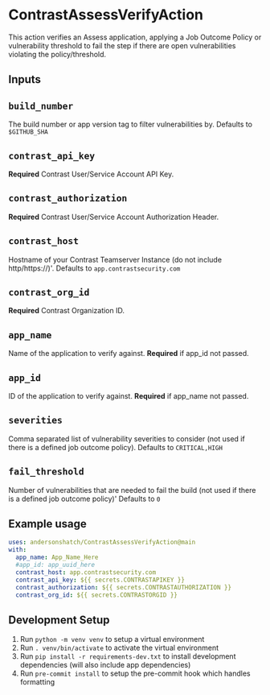 # ContrastAssessVerifyAction

This action verifies an Assess application, applying a Job Outcome Policy or vulnerability threshold to fail the step if there are open vulnerabilities violating the policy/threshold.

## Inputs

## `build_number`

The build number or app version tag to filter vulnerabilities by.
Defaults to `$GITHUB_SHA`

## `contrast_api_key`

**Required** Contrast User/Service Account API Key.

## `contrast_authorization`

**Required** Contrast User/Service Account Authorization Header.

## `contrast_host`

Hostname of your Contrast Teamserver Instance (do not include http/https://)'.
Defaults to `app.contrastsecurity.com`

## `contrast_org_id`

**Required** Contrast Organization ID.

## `app_name`

Name of the application to verify against. **Required** if app_id not passed.

## `app_id`

ID of the application to verify against. **Required** if app_name not passed.

## `severities`

Comma separated list of vulnerability severities to consider (not used if there is a defined job outcome policy).
Defaults to `CRITICAL,HIGH`

## `fail_threshold`

Number of vulnerabilities that are needed to fail the build (not used if there is a defined job outcome policy)'
Defaults to `0`


## Example usage

```yaml
uses: andersonshatch/ContrastAssessVerifyAction@main
with:
  app_name: App_Name_Here
  #app_id: app_uuid_here
  contrast_host: app.contrastsecurity.com
  contrast_api_key: ${{ secrets.CONTRASTAPIKEY }}
  contrast_authorization: ${{ secrets.CONTRASTAUTHORIZATION }}
  contrast_org_id: ${{ secrets.CONTRASTORGID }}
```

## Development Setup
1. Run `python -m venv venv` to setup a virtual environment
1. Run `. venv/bin/activate` to activate the virtual environment
1. Run `pip install -r requirements-dev.txt` to install development dependencies (will also include app dependencies)
1. Run `pre-commit install` to setup the pre-commit hook which handles formatting
